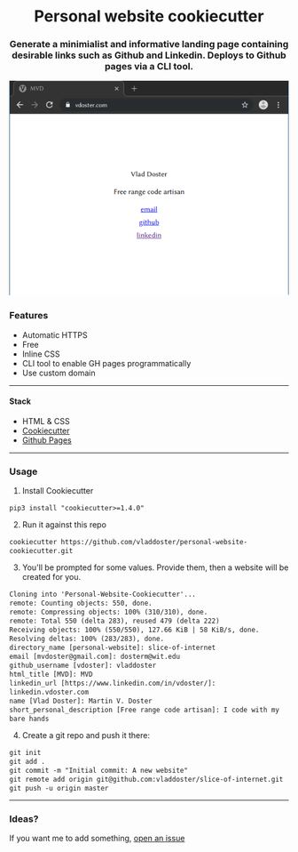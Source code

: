 <div align="center">

# Personal website cookiecutter

### Generate a minimialist and informative landing page containing desirable links such as Github and Linkedin. Deploys to Github pages via a CLI tool.

![Generated website](example.png)

</div>

### Features

- Automatic HTTPS
- Free
- Inline CSS
- CLI tool to enable GH pages programmatically
- Use custom domain

---

#### Stack

- HTML & CSS
- [Cookiecutter](https://cookiecutter.readthedocs.io/en/latest/)
- [Github Pages](https://pages.github.com/)

---

### Usage

1. Install Cookiecutter

```
pip3 install "cookiecutter>=1.4.0"
```

2. Run it against this repo

```
cookiecutter https://github.com/vladdoster/personal-website-cookiecutter.git
```

3. You'll be prompted for some values. Provide them, then a website will be created for you.


```
Cloning into 'Personal-Website-Cookiecutter'...
remote: Counting objects: 550, done.
remote: Compressing objects: 100% (310/310), done.
remote: Total 550 (delta 283), reused 479 (delta 222)
Receiving objects: 100% (550/550), 127.66 KiB | 58 KiB/s, done.
Resolving deltas: 100% (283/283), done.
directory_name [personal-website]: slice-of-internet
email [mvdoster@gmail.com]: dosterm@wit.edu
github_username [vdoster]: vladdoster
html_title [MVD]: MVD
linkedin_url [https://www.linkedin.com/in/vdoster/]: linkedin.vdoster.com
name [Vlad Doster]: Martin V. Doster
short_personal_description [Free range code artisan]: I code with my bare hands
```

4. Create a git repo and push it there:

```
git init
git add .
git commit -m "Initial commit: A new website"
git remote add origin git@github.com:vladdoster/slice-of-internet.git
git push -u origin master
```
---

### Ideas? 

If you want me to add something, [open an issue](https://github.com/vladdoster/minimal-personal-website-cookiecutter/issues/new)
